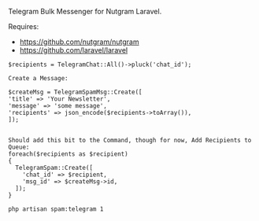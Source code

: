 Telegram Bulk Messenger for Nutgram Laravel.

Requires:
- https://github.com/nutgram/nutgram
- https://github.com/laravel/laravel


```
$recipients = TelegramChat::All()->pluck('chat_id');

Create a Message:

$createMsg = TelegramSpamMsg::Create([
'title' => 'Your Newsletter',
'message' => 'some message',
'recipients' => json_encode($recipients->toArray()),
]);


Should add this bit to the Command, though for now, Add Recipients to Queue:
foreach($recipients as $recipient)
{
  TelegramSpam::Create([
    'chat_id' => $recipient,
    'msg_id' => $createMsg->id,
  ]);
}

php artisan spam:telegram 1

```
